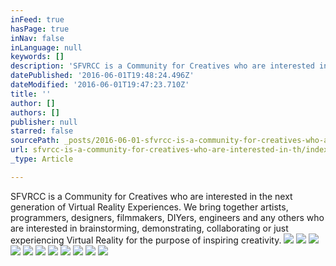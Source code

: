 ```yaml
---
inFeed: true
hasPage: true
inNav: false
inLanguage: null
keywords: []
description: 'SFVRCC is a Community for Creatives who are interested in the next generation of Virtual Reality Experiences. We bring together artists, programmers, designers, filmmakers, DIYers, engineers and any others who are interested in brainstorming, demonstrating, collaborating or just experiencing Virtual Reality for the purpose of inspiring creativity.'
datePublished: '2016-06-01T19:48:24.496Z'
dateModified: '2016-06-01T19:47:23.710Z'
title: ''
author: []
authors: []
publisher: null
starred: false
sourcePath: _posts/2016-06-01-sfvrcc-is-a-community-for-creatives-who-are-interested-in-th.md
url: sfvrcc-is-a-community-for-creatives-who-are-interested-in-th/index.html
_type: Article

---
```

SFVRCC is a Community for Creatives who are interested in the next generation of Virtual Reality Experiences. We bring together artists, programmers, designers, filmmakers, DIYers, engineers and any others who are interested in brainstorming, demonstrating, collaborating or just experiencing Virtual Reality for the purpose of inspiring creativity.
![](https://the-grid-user-content.s3-us-west-2.amazonaws.com/2fb7afdf-c2bd-43c6-9edd-7e1d799e9c49.jpg)
![](https://the-grid-user-content.s3-us-west-2.amazonaws.com/d28d1958-de19-4f3c-b3bc-7a90bc0346f5.jpg)
![](https://the-grid-user-content.s3-us-west-2.amazonaws.com/b463cede-d5fc-4785-9bef-7a359705805b.jpg)
![](https://the-grid-user-content.s3-us-west-2.amazonaws.com/eb8b25be-7bc0-41b1-bf53-37e705cf0e17.jpg)
![](https://the-grid-user-content.s3-us-west-2.amazonaws.com/9a313e40-20bd-444c-8367-75b3674a9978.jpg)
![](https://the-grid-user-content.s3-us-west-2.amazonaws.com/ae169aac-5df7-4e48-bfbd-2bb5765d3a99.jpg)
![](https://the-grid-user-content.s3-us-west-2.amazonaws.com/b4c57c6e-9b6d-4f97-ac9a-b8780fc59d4d.jpg)
![](https://the-grid-user-content.s3-us-west-2.amazonaws.com/0aa22c2b-b5e1-48b4-add3-701b064a7e9d.jpg)
![](https://the-grid-user-content.s3-us-west-2.amazonaws.com/9410890c-2cdb-4f94-a288-17b1d48385f1.jpg)
![](https://the-grid-user-content.s3-us-west-2.amazonaws.com/f005382d-213f-40b4-8bd9-8fdf36b02068.jpg)
![](https://the-grid-user-content.s3-us-west-2.amazonaws.com/91abd0d6-2b35-48b1-a139-e89e92b6a7cf.jpg)